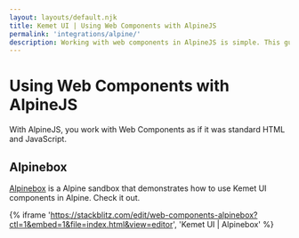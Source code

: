 ```yaml
---
layout: layouts/default.njk
title: Kemet UI | Using Web Components with AlpineJS
permalink: 'integrations/alpine/'
description: Working with web components in AlpineJS is simple. This guide will walk you through the process.
---
```


# Using Web Components with AlpineJS

With AlpineJS, you work with Web Components as if it was standard HTML and JavaScript.

## Alpinebox

[Alpinebox](https://stackblitz.com/~/github.com/hasanirogers/web-components-alpinebox) is a Alpine sandbox that demonstrates how to use Kemet UI components in Alpine. Check it out.

{% iframe 'https://stackblitz.com/edit/web-components-alpinebox?ctl=1&embed=1&file=index.html&view=editor', 'Kemet UI | Alpinebox' %}
